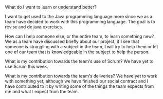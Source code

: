 What do I want to learn or understand better?

I want to get used to the Java programming language more since we as a team have decided to work with this programming language. The goal is to revise and do java exercises.

How can I help someone else, or the entire team, to learn something new?
We as a team have discussed briefly about our project, if I see that someone is struggling with a subject in the team, I will try to help them or let one of our team that is knowledgeable in the subject to help the person.

What is my contribution towards the team's use of Scrum?
We have yet to use Scrum this week.

What is my contribution towards the team's deliveries?
We have yet to work with something yet, although we have finished our social contract and I have contributed to it by writing some of the things the team expects from me and what I expect from the team.
